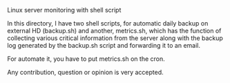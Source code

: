 Linux server monitoring with shell script

In this directory, I have two shell scripts, for automatic daily backup on external HD (backup.sh)
and another, metrics.sh, which has the function of collecting various critical information from the server along with the backup log generated by the backup.sh script and forwarding it to an email.

For automate it, you have to put metrics.sh on the cron. 

Any contribution, question or opinion is very accepted.

